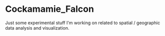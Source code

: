 # Cockamamie_Falcon
Just some experimental stuff I'm working on related to spatial / geographic data analysis and visualization.
